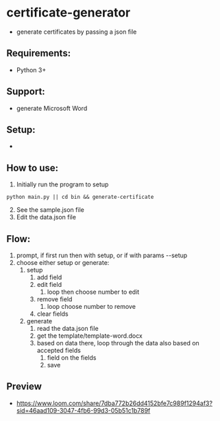 # certificate-generator
- generate certificates by passing a json file

## Requirements:
- Python 3+

## Support:
- generate Microsoft Word

## Setup:
- 

## How to use:
1. Initially run the program to setup
```shell
python main.py || cd bin && generate-certificate
```
2. See the sample.json file
3. Edit the data.json file 

## Flow: 
1. prompt, if first run then with setup, or if with params --setup
2. choose either setup or generate:
   1. setup
      1. add field
      2. edit field
         1. loop then choose number to edit
      3. remove field
         1. loop choose number to remove
      4. clear fields 
   2. generate
      1. read the data.json file 
      2. get the template/template-word.docx
      3. based on data there, loop through the data also based on accepted fields
         1. field on the fields
         2. save 

## Preview
- https://www.loom.com/share/7dba772b26dd4152bfe7c989f1294af3?sid=46aad109-3047-4fb6-99d3-05b51c1b789f

